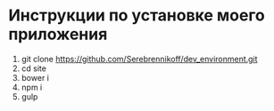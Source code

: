# Инструкции по установке моего приложения

1. git clone https://github.com/Serebrennikoff/dev_environment.git
2. cd site
3. bower i
4. npm i
5. gulp